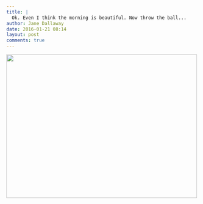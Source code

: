 ```yaml
---
title: |
  Ok. Even I think the morning is beautiful. Now throw the ball...
author: Jane Dallaway
date: 2016-01-21 08:14
layout: post
comments: true
---
```


<div><a href="http://static.skitters.dallaway.com/IWtp_FullSizeRender.jpg"><img src="http://static.skitters.dallaway.com/IWtp_thumb_FullSizeRender.jpg" width="500" height="376"/></a></div>



  

      
